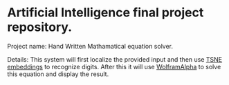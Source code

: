 # Artificial Intelligence final project repository.

Project name: 
Hand Written Mathamatical equation solver.

Details: 
This system will first localize the provided input and then use [TSNE embeddings](https://scikit-learn.org/stable/modules/generated/sklearn.manifold.TSNE.html) to recognize digits. After this it will use [WolframAlpha](https://www.wolframalpha.com/) to solve this equation and display the result.

